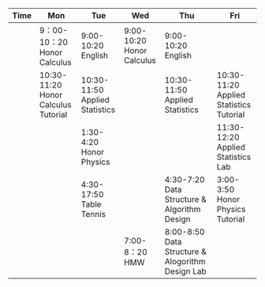 | Time | Mon                                      | Tue                                 | Wed                            | Thu                                                   | Fri                                          |
| ---- | ---------------------------------------- | ----------------------------------- | ------------------------------ | ----------------------------------------------------- | -------------------------------------------- |
|      | 9：00-10：20<br />Honor Calculus         | 9:00-10:20<br />English             | 9:00-10:20<br />Honor Calculus | 9:00-10:20<br />English                               |                                              |
|      | 10:30-11:20<br />Honor Calculus Tutorial | 10:30-11:50<br />Applied Statistics |                                | 10:30-11:50<br />Applied Statistics                   | 10:30-11:20<br />Applied Statistics Tutorial |
|      |                                          | 1:30-4:20<br />Honor Physics        |                                |                                                       | 11:30-12:20<br />Applied Statistics Lab      |
|      |                                          | 4:30-17:50<br />Table Tennis        |                                | 4:30-7:20<br />Data Structure  & Algorithm Design     | 3:00-3:50<br />Honor Physics Tutorial        |
|      |                                          |                                     | 7:00-8：20<br />HMW            | 8:00-8:50<br />Data Structure & Alogorithm Design Lab |                                              |

